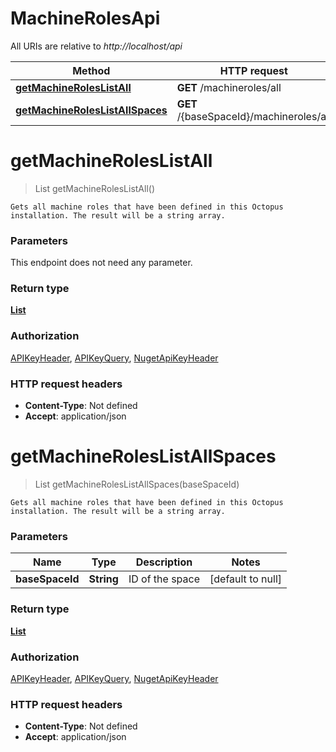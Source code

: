 # MachineRolesApi

All URIs are relative to *http://localhost/api*

Method | HTTP request | Description
------------- | ------------- | -------------
[**getMachineRolesListAll**](MachineRolesApi.md#getMachineRolesListAll) | **GET** /machineroles/all | 
[**getMachineRolesListAllSpaces**](MachineRolesApi.md#getMachineRolesListAllSpaces) | **GET** /{baseSpaceId}/machineroles/all | 


<a name="getMachineRolesListAll"></a>
# **getMachineRolesListAll**
> List getMachineRolesListAll()



    Gets all machine roles that have been defined in this Octopus installation. The result will be a string array.

### Parameters
This endpoint does not need any parameter.

### Return type

[**List**](../model/string.md)

### Authorization

[APIKeyHeader](../README.md#APIKeyHeader), [APIKeyQuery](../README.md#APIKeyQuery), [NugetApiKeyHeader](../README.md#NugetApiKeyHeader)

### HTTP request headers

- **Content-Type**: Not defined
- **Accept**: application/json

<a name="getMachineRolesListAllSpaces"></a>
# **getMachineRolesListAllSpaces**
> List getMachineRolesListAllSpaces(baseSpaceId)



    Gets all machine roles that have been defined in this Octopus installation. The result will be a string array.

### Parameters

Name | Type | Description  | Notes
------------- | ------------- | ------------- | -------------
 **baseSpaceId** | **String**| ID of the space | [default to null]

### Return type

[**List**](../model/string.md)

### Authorization

[APIKeyHeader](../README.md#APIKeyHeader), [APIKeyQuery](../README.md#APIKeyQuery), [NugetApiKeyHeader](../README.md#NugetApiKeyHeader)

### HTTP request headers

- **Content-Type**: Not defined
- **Accept**: application/json

